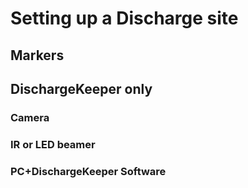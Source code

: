 # Setting up a Discharge site

## Markers

## DischargeKeeper only

### Camera

### IR or LED beamer

### PC+DischargeKeeper Software

